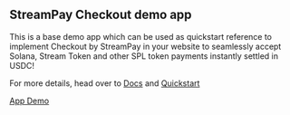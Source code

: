 ## StreamPay Checkout demo app

This is a base demo app which can be used as quickstart reference to implement Checkout by StreamPay in your website to seamlessly accept Solana, Stream Token and other SPL token payments instantly settled in USDC!

For more details, head over to [Docs](https://streampay-doc.vercel.app/) and [Quickstart](https://streampay-doc.vercel.app/checkout/quickstart.html)

[App Demo](https://checkout-demo-example-5781.vercel.app/)
